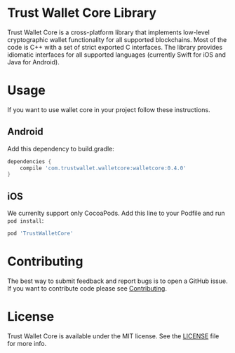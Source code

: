 # Trust Wallet Core Library

Trust Wallet Core is a cross-platform library that implements low-level cryptographic wallet functionality for all supported blockchains. Most of the code is C++ with a set of strict exported C interfaces. The library provides idiomatic interfaces for all supported languages (currently Swift for iOS and Java for Android). 


# Usage

If you want to use wallet core in your project follow these instructions.

## Android

Add this dependency to build.gradle:

```groovy
dependencies {
    compile 'com.trustwallet.walletcore:walletcore:0.4.0'
}
```

## iOS

We currenlty support only CocoaPods. Add this line to your Podfile and run `pod install`:
```ruby
pod 'TrustWalletCore'
```

# Contributing

The best way to submit feedback and report bugs is to open a GitHub issue. If you want to contribute code please see [Contributing](docs/Contributing.md).


# License

Trust Wallet Core is available under the MIT license. See the [LICENSE](LICENSE) file for more info.
